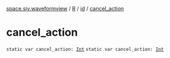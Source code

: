[space.siy.waveformview](../../index.md) / [R](../index.md) / [id](index.md) / [cancel_action](./cancel_action.md)

# cancel_action

`static var cancel_action: `[`Int`](https://kotlinlang.org/api/latest/jvm/stdlib/kotlin/-int/index.html)
`static var cancel_action: `[`Int`](https://kotlinlang.org/api/latest/jvm/stdlib/kotlin/-int/index.html)